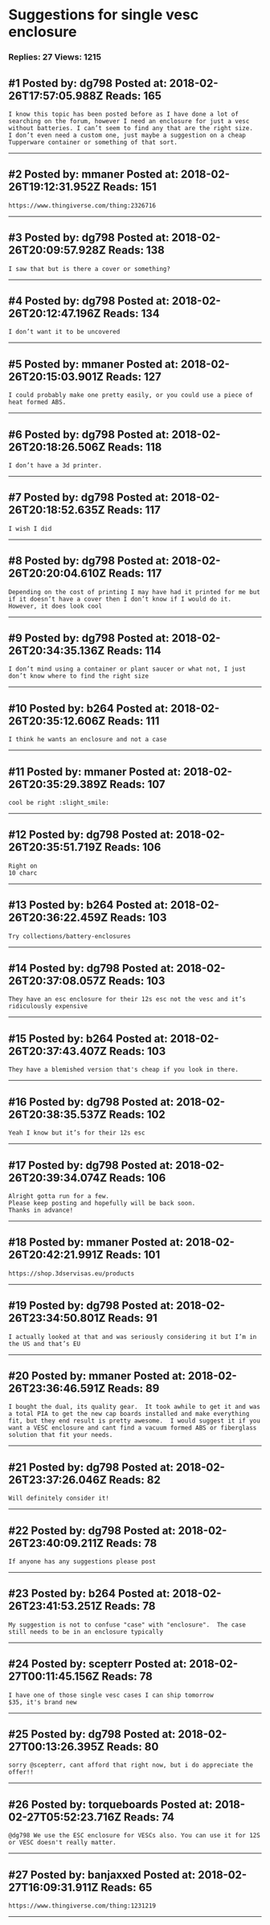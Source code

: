 # Suggestions for single vesc enclosure

### Replies: 27 Views: 1215

## \#1 Posted by: dg798 Posted at: 2018-02-26T17:57:05.988Z Reads: 165

```
I know this topic has been posted before as I have done a lot of searching on the forum, however I need an enclosure for just a vesc without batteries. I can’t seem to find any that are the right size.
I don’t even need a custom one, just maybe a suggestion on a cheap Tupperware container or something of that sort.
```

---
## \#2 Posted by: mmaner Posted at: 2018-02-26T19:12:31.952Z Reads: 151

```
https://www.thingiverse.com/thing:2326716
```

---
## \#3 Posted by: dg798 Posted at: 2018-02-26T20:09:57.928Z Reads: 138

```
I saw that but is there a cover or something?
```

---
## \#4 Posted by: dg798 Posted at: 2018-02-26T20:12:47.196Z Reads: 134

```
I don’t want it to be uncovered
```

---
## \#5 Posted by: mmaner Posted at: 2018-02-26T20:15:03.901Z Reads: 127

```
I could probably make one pretty easily, or you could use a piece of heat formed ABS.
```

---
## \#6 Posted by: dg798 Posted at: 2018-02-26T20:18:26.506Z Reads: 118

```
I don’t have a 3d printer.
```

---
## \#7 Posted by: dg798 Posted at: 2018-02-26T20:18:52.635Z Reads: 117

```
I wish I did
```

---
## \#8 Posted by: dg798 Posted at: 2018-02-26T20:20:04.610Z Reads: 117

```
Depending on the cost of printing I may have had it printed for me but if it doesn’t have a cover then I don’t know if I would do it.
However, it does look cool
```

---
## \#9 Posted by: dg798 Posted at: 2018-02-26T20:34:35.136Z Reads: 114

```
I don’t mind using a container or plant saucer or what not, I just don’t know where to find the right size
```

---
## \#10 Posted by: b264 Posted at: 2018-02-26T20:35:12.606Z Reads: 111

```
I think he wants an enclosure and not a case
```

---
## \#11 Posted by: mmaner Posted at: 2018-02-26T20:35:29.389Z Reads: 107

```
cool be right :slight_smile:
```

---
## \#12 Posted by: dg798 Posted at: 2018-02-26T20:35:51.719Z Reads: 106

```
Right on 
10 charc
```

---
## \#13 Posted by: b264 Posted at: 2018-02-26T20:36:22.459Z Reads: 103

```
Try collections/battery-enclosures
```

---
## \#14 Posted by: dg798 Posted at: 2018-02-26T20:37:08.057Z Reads: 103

```
They have an esc enclosure for their 12s esc not the vesc and it’s ridiculously expensive
```

---
## \#15 Posted by: b264 Posted at: 2018-02-26T20:37:43.407Z Reads: 103

```
They have a blemished version that's cheap if you look in there.
```

---
## \#16 Posted by: dg798 Posted at: 2018-02-26T20:38:35.537Z Reads: 102

```
Yeah I know but it’s for their 12s esc
```

---
## \#17 Posted by: dg798 Posted at: 2018-02-26T20:39:34.074Z Reads: 106

```
Alright gotta run for a few.
Please keep posting and hopefully will be back soon.
Thanks in advance!
```

---
## \#18 Posted by: mmaner Posted at: 2018-02-26T20:42:21.991Z Reads: 101

```
https://shop.3dservisas.eu/products
```

---
## \#19 Posted by: dg798 Posted at: 2018-02-26T23:34:50.801Z Reads: 91

```
I actually looked at that and was seriously considering it but I’m in the US and that’s EU
```

---
## \#20 Posted by: mmaner Posted at: 2018-02-26T23:36:46.591Z Reads: 89

```
I bought the dual, its quality gear.  It took awhile to get it and was a total PIA to get the new cap boards installed and make everything fit, but they end result is pretty awesome.  I would suggest it if you want a VESC enclosure and cant find a vacuum formed ABS or fiberglass solution that fit your needs.
```

---
## \#21 Posted by: dg798 Posted at: 2018-02-26T23:37:26.046Z Reads: 82

```
Will definitely consider it!
```

---
## \#22 Posted by: dg798 Posted at: 2018-02-26T23:40:09.211Z Reads: 78

```
If anyone has any suggestions please post
```

---
## \#23 Posted by: b264 Posted at: 2018-02-26T23:41:53.251Z Reads: 78

```
My suggestion is not to confuse "case" with "enclosure".  The case still needs to be in an enclosure typically
```

---
## \#24 Posted by: scepterr Posted at: 2018-02-27T00:11:45.156Z Reads: 78

```
I have one of those single vesc cases I can ship tomorrow 
$35, it's brand new
```

---
## \#25 Posted by: dg798 Posted at: 2018-02-27T00:13:26.395Z Reads: 80

```
sorry @scepterr, cant afford that right now, but i do appreciate the offer!!
```

---
## \#26 Posted by: torqueboards Posted at: 2018-02-27T05:52:23.716Z Reads: 74

```
@dg798 We use the ESC enclosure for VESCs also. You can use it for 12S or VESC doesn't really matter.
```

---
## \#27 Posted by: banjaxxed Posted at: 2018-02-27T16:09:31.911Z Reads: 65

```
https://www.thingiverse.com/thing:1231219
```

---

